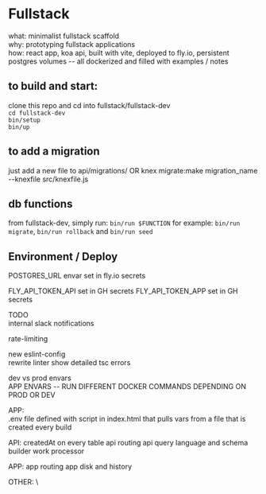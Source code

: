# Fullstack
what: minimalist fullstack scaffold  
why: prototyping fullstack applications  
how: react app, koa api, built with vite, deployed to fly.io, persistent postgres volumes -- all dockerized and filled with examples / notes

## to build and start:
clone this repo and cd into fullstack/fullstack-dev \
`cd fullstack-dev`  
`bin/setup`  
`bin/up`

## to add a migration
just add a new file to api/migrations/ OR
knex migrate:make migration_name --knexfile src/knexfile.js

## db functions
from fullstack-dev, simply run: `bin/run $FUNCTION`
for example: `bin/run migrate`, `bin/run rollback` and `bin/run seed`

## Environment / Deploy
POSTGRES_URL envar set in fly.io secrets

FLY_API_TOKEN_API set in GH secrets
FLY_API_TOKEN_APP set in GH secrets

TODO \
internal slack notifications 

rate-limiting

new eslint-config \
rewrite linter
  show detailed tsc errors 

dev vs prod envars \
  APP ENVARS -- RUN DIFFERENT DOCKER COMMANDS DEPENDING ON PROD OR DEV 

APP: \
.env file
  defined with script in index.html <head> that pulls vars from a file that is created every build

API:
createdAt on every table
api routing
api query language and schema builder
work processor

APP:
app routing
app disk and history

OTHER: \

<!-- DONE 
deploy through GH actions \
  on push to main 
  to fly if configured 

try jsdoc
Vite!
api .env file
db migrations
-->
